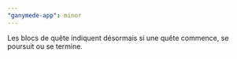 ```yaml
---
"ganymede-app": minor
---
```


Les blocs de quête indiquent désormais si une quête commence, se poursuit ou se termine.
